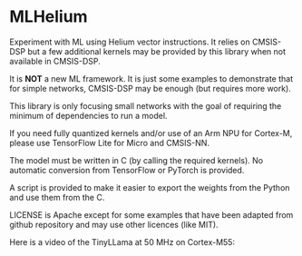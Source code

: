 # MLHelium

Experiment with ML using Helium vector instructions. It relies on CMSIS-DSP but a few additional kernels may be provided by this library when not available in CMSIS-DSP.

It is **NOT** a new ML framework. It is just some examples to demonstrate that for simple networks, CMSIS-DSP may be enough (but requires more work).

This library is only focusing small networks with the goal of requiring the minimum of dependencies to run a model.

If you need fully quantized kernels and/or use of an Arm NPU for Cortex-M, please use TensorFlow Lite for Micro and CMSIS-NN.

The model must be written in C (by calling the required kernels). No automatic conversion from TensorFlow or PyTorch is provided.

A script is provided to make it easier to export the weights from the Python and use them from the C.

LICENSE is Apache except for some examples that have been adapted from github repository and may use other licences (like MIT).

Here is a video of the TinyLLama at 50 MHz on Cortex-M55:



